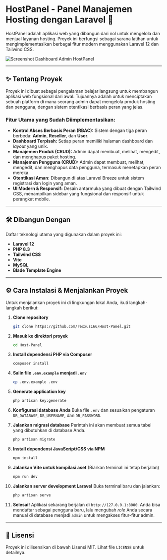 # HostPanel - Panel Manajemen Hosting dengan Laravel 🚀

HostPanel adalah aplikasi web yang dibangun dari nol untuk mengelola dan menjual layanan hosting. Proyek ini berfungsi sebagai sarana latihan untuk mengimplementasikan berbagai fitur modern menggunakan Laravel 12 dan Tailwind CSS.

![Screenshot Dashboard Admin HostPanel](link-ke-screenshot.png)

---

## ✨ Tentang Proyek

Proyek ini dibuat sebagai pengalaman belajar langsung untuk membangun aplikasi web fungsional dari awal. Tujuannya adalah untuk menciptakan sebuah platform di mana seorang admin dapat mengelola produk hosting dan pengguna, dengan sistem otentikasi berbasis peran yang jelas.

### Fitur Utama yang Sudah Diimplementasikan:
* **Kontrol Akses Berbasis Peran (RBAC):** Sistem dengan tiga peran berbeda: **Admin**, **Reseller**, dan **User**.
* **Dashboard Terpisah:** Setiap peran memiliki halaman dashboard dan *layout* yang unik.
* **Manajemen Produk (CRUD):** Admin dapat membuat, melihat, mengedit, dan menghapus paket hosting.
* **Manajemen Pengguna (CRUD):** Admin dapat membuat, melihat, mengedit, dan menghapus data pengguna, termasuk menetapkan peran mereka.
* **Otentikasi Aman:** Dibangun di atas Laravel Breeze untuk sistem registrasi dan login yang aman.
* **UI Modern & Responsif:** Desain antarmuka yang dibuat dengan Tailwind CSS, menampilkan sidebar yang fungsional dan responsif untuk perangkat mobile.

---

## 🛠️ Dibangun Dengan

Daftar teknologi utama yang digunakan dalam proyek ini:

* **Laravel 12**
* **PHP 8.3**
* **Tailwind CSS**
* **Vite**
* **MySQL**
* **Blade Template Engine**

---

## ⚙️ Cara Instalasi & Menjalankan Proyek

Untuk menjalankan proyek ini di lingkungan lokal Anda, ikuti langkah-langkah berikut:

1.  **Clone repository**
    ```bash
    git clone https://github.com/rexxus166/Host-Panel.git
    ```

2.  **Masuk ke direktori proyek**
    ```bash
    cd Host-Panel
    ```

3.  **Install dependensi PHP via Composer**
    ```bash
    composer install
    ```

4.  **Salin file `.env.example` menjadi `.env`**
    ```bash
    cp .env.example .env
    ```

5.  **Generate application key**
    ```bash
    php artisan key:generate
    ```

6.  **Konfigurasi database Anda**
    Buka file `.env` dan sesuaikan pengaturan `DB_DATABASE`, `DB_USERNAME`, dan `DB_PASSWORD`.

7.  **Jalankan migrasi database**
    Perintah ini akan membuat semua tabel yang dibutuhkan di database Anda.
    ```bash
    php artisan migrate
    ```

8.  **Install dependensi JavaScript/CSS via NPM**
    ```bash
    npm install
    ```

9.  **Jalankan Vite untuk kompilasi aset**
    (Biarkan terminal ini tetap berjalan)
    ```bash
    npm run dev
    ```

10. **Jalankan server development Laravel**
    Buka terminal baru dan jalankan:
    ```bash
    php artisan serve
    ```

11. **Selesai!**
    Aplikasi sekarang berjalan di `http://127.0.0.1:8000`. Anda bisa mendaftar sebagai pengguna baru, lalu mengubah *role* Anda secara manual di database menjadi `admin` untuk mengakses fitur-fitur admin.

---

## 📄 Lisensi

Proyek ini dilisensikan di bawah Lisensi MIT. Lihat file `LICENSE` untuk detailnya.